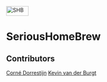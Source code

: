 <img alt="SHB" src="http://a.pomf.se/pgxwny.svg" height="26px" width="60px">

SeriousHomeBrew
===============

Contributors
------------
[Corné Dorrestijn](https://github.com/cornedor/)
[Kevin van der Burgt](https://github.com/kevinvdburgt/)
